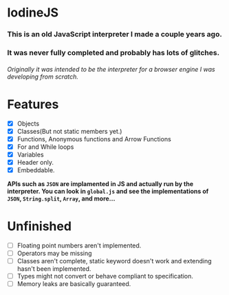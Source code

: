 # IodineJS

### This is an old JavaScript interpreter I made a couple years ago.
### It was never fully completed and probably has lots of glitches.
###### Originally it was intended to be the interpreter for a browser engine I was developing from scratch.

# Features

- [x] Objects
- [x] Classes(But not static members yet.)
- [x] Functions, Anonymous functions and Arrow Functions
- [x] For and While loops
- [x] Variables
- [x] Header only.
- [x] Embeddable.

**APIs such as `JSON` are implamented in JS and actually run by the interpreter. You can look in `global.js` and see the implementations of `JSON`, `String.split`, `Array`, and more...**

# Unfinished

- [ ] Floating point numbers aren't implemented.
- [ ] Operators may be missing
- [ ] Classes aren't complete, static keyword doesn't work and extending hasn't been implemented.
- [ ] Types might not convert or behave compliant to specification.
- [ ] Memory leaks are basically guaranteed.